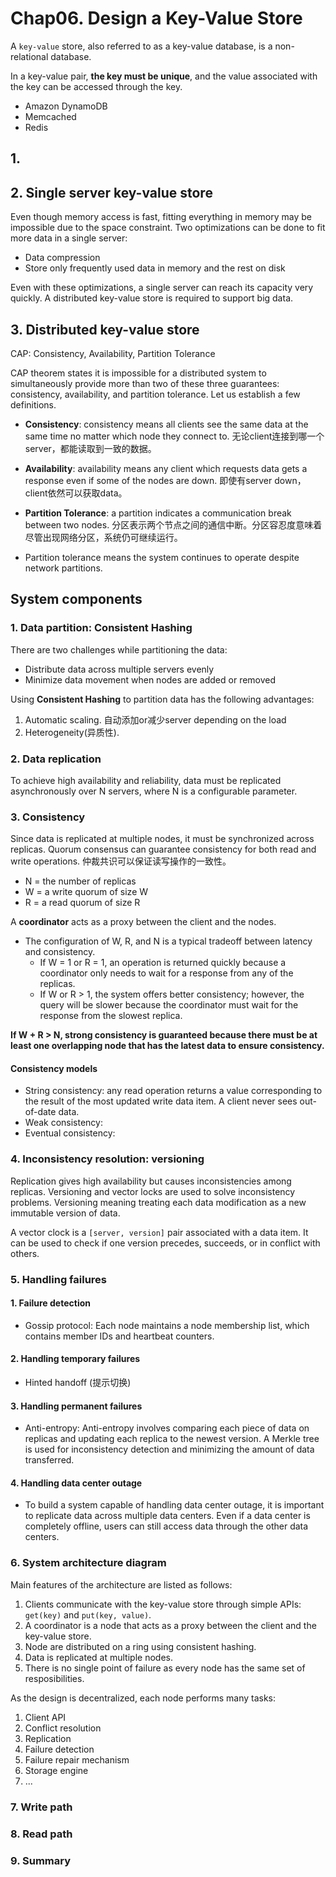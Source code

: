 # Chap06. Design a Key-Value Store

A `key-value` store, also referred to as a key-value database, is a non-relational database.

In a key-value pair, **the key must be unique**, and the value associated with the key can be accessed through the key.

* Amazon DynamoDB
* Memcached
* Redis

## 1. 

## 2. Single server key-value store
Even though memory access is fast, fitting everything in memory may be impossible due to the space constraint. Two optimizations can be done to fit more data in a single server:
* Data compression 
* Store only frequently used data in memory and the rest on disk

Even with these optimizations, a single server can reach its capacity very quickly. A distributed key-value store is required to support big data.

## 3. Distributed key-value store
CAP: Consistency, Availability, Partition Tolerance

CAP theorem states it is impossible for a distributed system to simultaneously provide more than two of these three guarantees: consistency, availability, and partition tolerance. Let us establish a few definitions.
* **Consistency**: consistency means all clients see the same data at the same time no matter which node they connect to. 无论client连接到哪一个server，都能读取到一致的数据。
* **Availability**: availability means any client which requests data gets a response even if some of the nodes are down. 即使有server down，client依然可以获取data。
* **Partition Tolerance**: a partition indicates a communication break between two nodes. 分区表示两个节点之间的通信中断。分区容忍度意味着尽管出现网络分区，系统仍可继续运行。


* Partition tolerance means the system continues to operate despite network partitions.

## System components
### 1. Data partition: Consistent Hashing
There are two challenges while partitioning the data:
* Distribute data across multiple servers evenly
* Minimize data movement when nodes are added or removed

Using **Consistent Hashing** to partition data has the following advantages:
1. Automatic scaling. 自动添加or减少server depending on the load
2. Heterogeneity(异质性).

### 2. Data replication
To achieve high availability and reliability, data must be replicated asynchronously over N servers, where N is a configurable parameter.


### 3. Consistency
Since data is replicated at multiple nodes, it must be synchronized across replicas. Quorum consensus can guarantee consistency for both read and write operations. 仲裁共识可以保证读写操作的一致性。
* N = the number of replicas
* W = a write quorum of size W
* R = a read quorum of size R

A **coordinator** acts as a proxy between the client and the nodes.
* The configuration of W, R, and N is a typical tradeoff between latency and consistency.
  * If W = 1 or R = 1, an operation is returned quickly because a coordinator only needs to wait for a response from any of the replicas.
  *  If W or R > 1, the system offers better consistency; however, the query will be slower because the coordinator must wait for the response from the slowest replica.

**If W + R > N, strong consistency is guaranteed because there must be at least one overlapping node that has the latest data to ensure consistency.**

#### Consistency models
* String consistency: any read operation returns a value corresponding to the result of the most updated write data item. A client never sees out-of-date data.
* Weak consistency:
* Eventual consistency:

### 4. Inconsistency resolution: versioning
Replication gives high availability but causes inconsistencies among replicas. Versioning and vector locks are used to solve inconsistency problems. Versioning meaning treating each data modification as a new immutable version of data.

A vector clock is a `[server, version]` pair associated with a data item. It can be used to check if one version precedes, succeeds, or in conflict with others.

### 5. Handling failures
#### 1. Failure detection
* Gossip protocol: Each node maintains a node membership list, which contains member IDs and heartbeat counters. 

#### 2. Handling temporary failures
* Hinted handoff (提示切换)

#### 3. Handling permanent failures
* Anti-entropy: Anti-entropy involves comparing each piece of data on replicas and updating each replica to the newest version. A Merkle tree is used for inconsistency detection and minimizing the amount of data transferred.

#### 4. Handling data center outage
* To build a system capable of handling data center outage, it is important to replicate data across multiple data centers. Even if a data center is completely offline, users can still access data through the other data centers.

### 6. System architecture diagram
Main features of the architecture are listed as follows:
1. Clients communicate with the key-value store through simple APIs: `get(key)` and `put(key, value)`.
2. A coordinator is a node that acts as a proxy between the client and the key-value store.
3. Node are distributed on a ring using consistent hashing.
4. Data is replicated at multiple nodes.
5. There is no single point of failure as every node has the same set of resposibilities.

As the design is decentralized, each node performs many tasks:
1. Client API
2. Conflict resolution
3. Replication
4. Failure detection
5. Failure repair mechanism
6. Storage engine
7. ...


### 7. Write path
### 8. Read path
### 9. Summary

